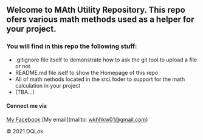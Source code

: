 ## Welcome to MAth Utility Repository. This repo ofers various math methods used as a helper for your project. 

### You will find in this repo the following stuff:
* .gitignore file itself to demonstrate how to ask the git tool to upload a file or not
* README.md file iself to show the Homepage of this repo
* All of math nethods located in the src\ foder to support for the math calculation in your project
* (TBA...)

#### Connect me via
[My Facebook]()
[My email](mailto: wkhhkw01@gmail.com)

© 2021 DQLok